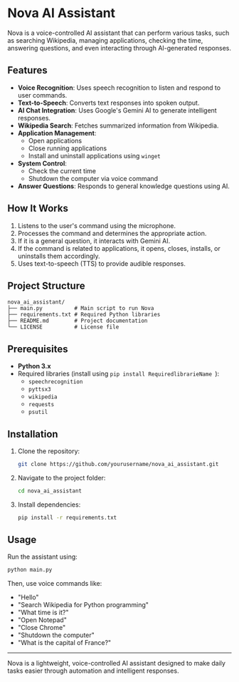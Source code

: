 # Nova AI Assistant

Nova is a voice-controlled AI assistant that can perform various tasks, such as searching Wikipedia, managing applications, checking the time, answering questions, and even interacting through AI-generated responses.

## Features

- **Voice Recognition**: Uses speech recognition to listen and respond to user commands.
- **Text-to-Speech**: Converts text responses into spoken output.
- **AI Chat Integration**: Uses Google's Gemini AI to generate intelligent responses.
- **Wikipedia Search**: Fetches summarized information from Wikipedia.
- **Application Management**:
  - Open applications
  - Close running applications
  - Install and uninstall applications using `winget`
- **System Control**:
  - Check the current time
  - Shutdown the computer via voice command
- **Answer Questions**: Responds to general knowledge questions using AI.

## How It Works

1. Listens to the user's command using the microphone.
2. Processes the command and determines the appropriate action.
3. If it is a general question, it interacts with Gemini AI.
4. If the command is related to applications, it opens, closes, installs, or uninstalls them accordingly.
5. Uses text-to-speech (TTS) to provide audible responses.

## Project Structure

```plaintext
nova_ai_assistant/
├── main.py          # Main script to run Nova
├── requirements.txt # Required Python libraries
├── README.md        # Project documentation
└── LICENSE          # License file
```

## Prerequisites

- **Python 3.x**
- Required libraries (install using `pip install RequiredlibrarieName `):
  - `speechrecognition`
  - `pyttsx3`
  - `wikipedia`
  - `requests`
  - `psutil`

## Installation

1. Clone the repository:
   ```sh
   git clone https://github.com/yourusername/nova_ai_assistant.git
   ```
2. Navigate to the project folder:
   ```sh
   cd nova_ai_assistant
   ```
3. Install dependencies:
   ```sh
   pip install -r requirements.txt
   ```

## Usage

Run the assistant using:
```sh
python main.py
```
Then, use voice commands like:
- "Hello"
- "Search Wikipedia for Python programming"
- "What time is it?"
- "Open Notepad"
- "Close Chrome"
- "Shutdown the computer"
- "What is the capital of France?"


---
Nova is a lightweight, voice-controlled AI assistant designed to make daily tasks easier through automation and intelligent responses.

